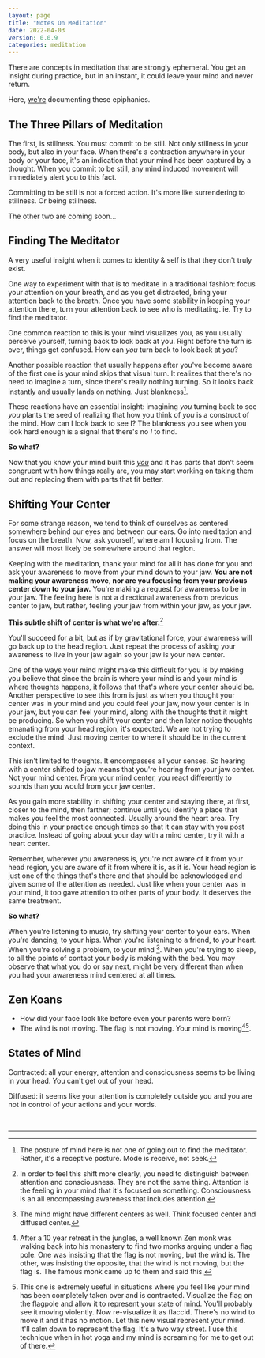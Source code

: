 ```yaml
---
layout: page
title: "Notes On Meditation"
date: 2022-04-03
version: 0.0.9
categories: meditation
---
```


There are concepts in meditation that are strongly ephemeral. You get an insight during practice,
but in an instant, it could leave your mind and never return.

Here, [we're](/how-are-you.html) documenting these epiphanies.

## The Three Pillars of Meditation

The first, is stillness. You must commit to be still. Not only stillness in your body, but also
in your face. When there's a contraction anywhere in your body or your face, it's an indication
that your mind has been captured by a thought. When you commit to be still, any mind induced
movement will immediately alert you to this fact.

Committing to be still is not a forced action. It's more like surrendering to stillness. Or being
stillness.

The other two are coming soon...

## Finding The Meditator

A very useful insight when it comes to identity & self is that they don't truly exist.

One way to experiment with that is to meditate in a traditional fashion: focus your attention on your breath,
and as you get distracted, bring your attention back to the breath. Once you have some
stability in keeping your attention there, turn your attention back to see who is meditating. ie. Try
to find the meditator.

One common reaction to this is your mind visualizes you, as you usually perceive yourself,
turning back to look back at you. Right before the turn is over, things get confused. How can _you_ turn
back to look back at _you_?

Another possible reaction that usually happens after you've become aware of the first one is your mind
skips that visual turn. It realizes that there's no need to imagine a turn, since there's really nothing turning.
So it looks back instantly and usually lands on nothing. Just blankness[^1].

These reactions have an essential insight: imagining _you_ turning back to see _you_ plants the seed of realizing
that how you think of _you_ is a construct of the mind. How can I look back to see I? The blankness you see
when you look hard enough is a signal that there's no _I_ to find.

**So what?**

Now that you know your mind built this [_you_](/how-are-you) and it has parts that don't seem congruent with how things really are,
you may start working on taking them out and replacing them with parts that fit better.

## Shifting Your Center

For some strange reason, we tend to think of ourselves as centered somewhere behind our eyes and between
our ears. Go into meditation and focus on the breath. Now, ask yourself, where am I focusing from. The answer will
most likely be somewhere around that region.

Keeping with the meditation, thank your mind for all it has done for you and ask your awareness
to move from your mind down to your jaw. **You are
not making your awareness move, nor are you focusing from your previous center down to your jaw.** You're making a
request for awareness to be in your jaw. The feeling here is not a directional awareness from previous center to jaw,
but rather, feeling your jaw from within your jaw, as your jaw.

**This subtle shift of center is what we're after.**[^3]

You'll succeed for a bit, but as if by gravitational force, your awareness will go back up to the head region. Just repeat
the process of asking your awareness to live in your jaw again so your jaw is your new center.

One of the ways your mind might make this difficult for you is by making you believe that since the brain is where
your mind is and your mind is where thoughts happens, it follows that that's where your center should be.
Another perspective to see this from
is just as when you thought your center was in your mind and you could feel your jaw, now your center is in your
jaw, but you can feel your mind, along with the thoughts that it might be producing. So when you shift your
center and then later notice thoughts emanating from your head region, it's expected. We are not trying to exclude the mind. Just moving
center to where it should be in the current context.

This isn't limited to thoughts. It encompasses all your senses. So hearing with a center shifted to jaw means that
you're hearing from your jaw center. Not your mind center. From your mind center, you react differently to sounds
than you would from your jaw center.

As you gain more stability in shifting your center and staying there, at first, closer to the mind, then farther;
continue until you identify a place that makes you feel the most connected. Usually around the heart area. Try doing this
in your practice enough times so that it can stay with you post practice. Instead of going about your day with a mind
center, try it with a heart center.

Remember, wherever you awareness is, you're not aware of it from your head region, you are aware of it from where it is,
as it is. Your head region is just one of the things that's there and that should be acknowledged and given some of
the attention as needed. Just like when your center was in your mind, it too gave attention to other parts of your body.
It deserves the same treatment.

**So what?**

When you're listening to music, try shifting your center to your ears. When you're dancing, to your hips. When you're listening
to a friend, to your heart. When you're solving a problem, to your mind [^2]. When you're trying to sleep, to all the points of contact
your body is making with the bed. You may observe that what you do or say next, might be very different than when you had your
awareness mind centered at all times.

## Zen Koans

- How did your face look like before even your parents were born?
- The wind is not moving. The flag is not moving. Your mind is moving[^4][^5].

## States of Mind

Contracted: all your energy, attention and consciousness seems to be living in your head. You can't get out of your head.

Diffused: it seems like your attention is completely outside you and you are not in control of your actions and your words.

<br>

---

[^1]: The posture of mind here is not one of going out to find the meditator. Rather, it's a receptive posture. Mode is receive, not seek.
[^2]: The mind might have different centers as well. Think focused center and diffused center.
[^3]: In order to feel this shift more clearly, you need to distinguish between attention and consciousness. They are not the same thing. Attention is the feeling in your mind that it's focused on something. Consciousness is an all encompassing awareness that includes attention.
[^4]: After a 10 year retreat in the jungles, a well known Zen monk was walking back into his monastery to find two monks arguing under a flag pole. One was insisting that the flag is not moving, but the wind is. The other, was insisting the opposite, that the wind is not moving, but the flag is. The famous monk came up to them and said this.
[^5]: This one is extremely useful in situations where you feel like your mind has been completely taken over and is contracted. Visualize the flag on the flagpole and allow it to represent your state of mind. You'll probably see it moving violently. Now re-visualize it as flaccid. There's no wind to move it and it has no motion. Let this new visual represent your mind. It'll calm down to represent the flag. It's a two way street. I use this technique when in hot yoga and my mind is screaming for me to get out of there.
